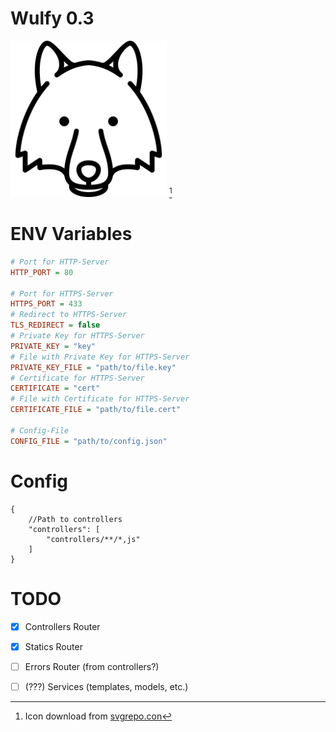 # Wulfy 0.3
<img src="public/icon.svg" width="250" title="Temporary icon Wulfy"/> [^1]

# ENV Variables

```ini
# Port for HTTP-Server
HTTP_PORT = 80 

# Port for HTTPS-Server
HTTPS_PORT = 433 
# Redirect to HTTPS-Server
TLS_REDIRECT = false
# Private Key for HTTPS-Server
PRIVATE_KEY = "key"
# File with Private Key for HTTPS-Server
PRIVATE_KEY_FILE = "path/to/file.key"
# Certificate for HTTPS-Server
CERTIFICATE = "cert"
# File with Certificate for HTTPS-Server
CERTIFICATE_FILE = "path/to/file.cert"

# Config-File
CONFIG_FILE = "path/to/config.json"
```

# Config
```jsonc
{
	//Path to controllers
	"controllers": [
		"controllers/**/*,js"
	]
}

```

# TODO
- [x] Controllers Router
- [x] Statics Router
- [ ] Errors Router (from controllers?)
- [ ] \(???) Services (templates, models, etc.)


[^1]: Icon download from [svgrepo.con](https://www.svgrepo.com/svg/89615/wolf-head)
